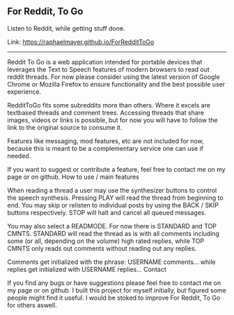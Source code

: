 ## For Reddit, To Go
Listen to Reddit, while getting stuff done.

Link: https://raphaelmayer.github.io/ForRedditToGo

-------

Reddit To Go is a web application intended for portable devices that leverages the Text to Speech features of modern browsers to read out reddit threads. For now please consider using the latest version of Google Chrome or Mozilla Firefox to ensure functionality and the best possible user experience.

RedditToGo fits some subreddits more than others. Where it excels are textbased threads and comment trees. Accessing threads that share images, videos or links is possible, but for now you will have to follow the link to the original source to consume it.

Features like messaging, mod features, etc are not included for now, because this is meant to be a complementary service one can use if needed.

If you want to suggest or contribute a feature, feel free to contact me on my page or on github.
How to use / main features

When reading a thread a user may use the synthesizer buttons to control the speech synthesis. Pressing PLAY will read the thread from beginning to end. You may skip or relisten to individual posts by using the BACK / SKIP buttons respectively. STOP will halt and cancel all queued messages.

You may also select a READMODE. For now there is STANDARD and TOP CMNTS. STANDARD will read the thread as is with all comments including some (or all, depending on the volume) high rated replies, while TOP CMNTS only reads out comments without reading out any replies.

Comments get initialized with the phrase: USERNAME comments... while replies get initialized with USERNAME replies...
Contact

If you find any bugs or have suggestions please feel free to contact me on my page or on github. I built this project for myself initially, but figured some people might find it useful. I would be stoked to improve For Reddit, To Go for others aswell.
